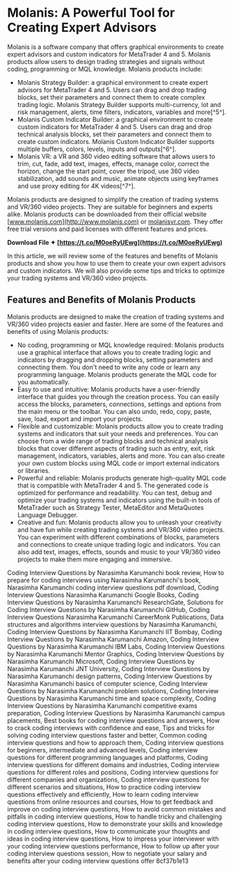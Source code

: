 
 
# Molanis: A Powerful Tool for Creating Expert Advisors
 
Molanis is a software company that offers graphical environments to create expert advisors and custom indicators for MetaTrader 4 and 5. Molanis products allow users to design trading strategies and signals without coding, programming or MQL knowledge. Molanis products include:
 
- Molanis Strategy Builder: a graphical environment to create expert advisors for MetaTrader 4 and 5. Users can drag and drop trading blocks, set their parameters and connect them to create complex trading logic. Molanis Strategy Builder supports multi-currency, lot and risk management, alerts, time filters, indicators, variables and more[^5^].
- Molanis Custom Indicator Builder: a graphical environment to create custom indicators for MetaTrader 4 and 5. Users can drag and drop technical analysis blocks, set their parameters and connect them to create custom indicators. Molanis Custom Indicator Builder supports multiple buffers, colors, levels, inputs and outputs[^6^].
- Molanis VR: a VR and 360 video editing software that allows users to trim, cut, fade, add text, images, effects, manage color, correct the horizon, change the start point, cover the tripod, use 360 video stabilization, add sounds and music, animate objects using keyframes and use proxy editing for 4K videos[^7^].

Molanis products are designed to simplify the creation of trading systems and VR/360 video projects. They are suitable for beginners and experts alike. Molanis products can be downloaded from their official website [www.molanis.com](http://www.molanis.com) or [molanisvr.com](http://molanisvr.com). They offer free trial versions and paid licenses with different features and prices.
 
**Download File ✦ [https://t.co/M0oeRyUEwg](https://t.co/M0oeRyUEwg)**



In this article, we will review some of the features and benefits of Molanis products and show you how to use them to create your own expert advisors and custom indicators. We will also provide some tips and tricks to optimize your trading systems and VR/360 video projects.
 
## Features and Benefits of Molanis Products
 
Molanis products are designed to make the creation of trading systems and VR/360 video projects easier and faster. Here are some of the features and benefits of using Molanis products:

- No coding, programming or MQL knowledge required: Molanis products use a graphical interface that allows you to create trading logic and indicators by dragging and dropping blocks, setting parameters and connecting them. You don't need to write any code or learn any programming language. Molanis products generate the MQL code for you automatically.
- Easy to use and intuitive: Molanis products have a user-friendly interface that guides you through the creation process. You can easily access the blocks, parameters, connections, settings and options from the main menu or the toolbar. You can also undo, redo, copy, paste, save, load, export and import your projects.
- Flexible and customizable: Molanis products allow you to create trading systems and indicators that suit your needs and preferences. You can choose from a wide range of trading blocks and technical analysis blocks that cover different aspects of trading such as entry, exit, risk management, indicators, variables, alerts and more. You can also create your own custom blocks using MQL code or import external indicators or libraries.
- Powerful and reliable: Molanis products generate high-quality MQL code that is compatible with MetaTrader 4 and 5. The generated code is optimized for performance and readability. You can test, debug and optimize your trading systems and indicators using the built-in tools of MetaTrader such as Strategy Tester, MetaEditor and MetaQuotes Language Debugger.
- Creative and fun: Molanis products allow you to unleash your creativity and have fun while creating trading systems and VR/360 video projects. You can experiment with different combinations of blocks, parameters and connections to create unique trading logic and indicators. You can also add text, images, effects, sounds and music to your VR/360 video projects to make them more engaging and immersive.

Coding Interview Questions by Narasimha Karumanchi book review,  How to prepare for coding interviews using Narasimha Karumanchi's book,  Narasimha Karumanchi coding interview questions pdf download,  Coding Interview Questions Narasimha Karumanchi Google Books,  Coding Interview Questions by Narasimha Karumanchi ResearchGate,  Solutions for Coding Interview Questions by Narasimha Karumanchi GitHub,  Coding Interview Questions Narasimha Karumanchi CareerMonk Publications,  Data structures and algorithms interview questions by Narasimha Karumanchi,  Coding Interview Questions by Narasimha Karumanchi IIT Bombay,  Coding Interview Questions by Narasimha Karumanchi Amazon,  Coding Interview Questions by Narasimha Karumanchi IBM Labs,  Coding Interview Questions by Narasimha Karumanchi Mentor Graphics,  Coding Interview Questions by Narasimha Karumanchi Microsoft,  Coding Interview Questions by Narasimha Karumanchi JNT University,  Coding Interview Questions by Narasimha Karumanchi design patterns,  Coding Interview Questions by Narasimha Karumanchi basics of computer science,  Coding Interview Questions by Narasimha Karumanchi problem solutions,  Coding Interview Questions by Narasimha Karumanchi time and space complexity,  Coding Interview Questions by Narasimha Karumanchi competitive exams preparation,  Coding Interview Questions by Narasimha Karumanchi campus placements,  Best books for coding interview questions and answers,  How to crack coding interviews with confidence and ease,  Tips and tricks for solving coding interview questions faster and better,  Common coding interview questions and how to approach them,  Coding interview questions for beginners, intermediate and advanced levels,  Coding interview questions for different programming languages and platforms,  Coding interview questions for different domains and industries,  Coding interview questions for different roles and positions,  Coding interview questions for different companies and organizations,  Coding interview questions for different scenarios and situations,  How to practice coding interview questions effectively and efficiently,  How to learn coding interview questions from online resources and courses,  How to get feedback and improve on coding interview questions,  How to avoid common mistakes and pitfalls in coding interview questions,  How to handle tricky and challenging coding interview questions,  How to demonstrate your skills and knowledge in coding interview questions,  How to communicate your thoughts and ideas in coding interview questions,  How to impress your interviewer with your coding interview questions performance,  How to follow up after your coding interview questions session,  How to negotiate your salary and benefits after your coding interview questions offer
 8cf37b1e13
 
